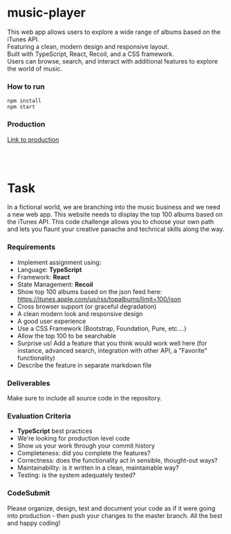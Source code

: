 # music-player
This web app allows users to explore a wide range of albums based on the iTunes API. <br>
Featuring a clean, modern design and responsive layout. <br>
Built with TypeScript, React, Recoil, and a CSS framework. <br>
Users can browse, search, and interact with additional features to explore the world of music.

### How to run
```
npm install
npm start
```

### Production
[Link to production](https://music-player-sztadii.vercel.app)

<br />
<br />

# Task
In a fictional world, we are branching into the music business and we need a new web app.
This website needs to display the top 100 albums based on the iTunes API. This code
challenge allows you to choose your own path and lets you flaunt your creative panache
and technical skills along the way.

### Requirements
- Implement assignment using:
- Language: **TypeScript**
- Framework: **React**
- State Management: **Recoil**
- Show top 100 albums based on the json feed here:
  https://itunes.apple.com/us/rss/topalbums/limit=100/json
- Cross browser support (or graceful degradation)
- A clean modern look and responsive design
- A good user experience
- Use a CSS Framework (Bootstrap, Foundation, Pure, etc....)
- Allow the top 100 to be searchable
- Surprise us! Add a feature that you think would work well here (for instance, advanced
  search, integration with other API, a "Favorite" functionality)
- Describe the feature in separate markdown file

### Deliverables
Make sure to include all source code in the repository.

### Evaluation Criteria
- **TypeScript** best practices
- We're looking for production level code
- Show us your work through your commit history
- Completeness: did you complete the features?
- Correctness: does the functionality act in sensible, thought-out ways?
- Maintainability: is it written in a clean, maintainable way?
- Testing: is the system adequately tested?

### CodeSubmit
Please organize, design, test and document your code as if it were going into production -
then push your changes to the master branch.
All the best and happy coding!



